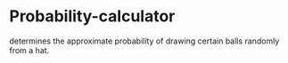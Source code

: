 # Probability-calculator
determines the approximate probability of drawing certain balls randomly from a hat.
